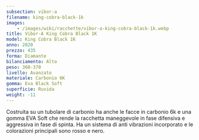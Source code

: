 ```yaml
---
subsection: vibor-a
filename: king-cobra-black-1k
images:
    - /images/wiki/racchette/vibor-a-king-cobra-black-1k.webp
title: Vibor-A King Cobra Black 1K
model: King Cobra Black 1K
anno: 2020
prezzo: 435
forma: Diamante
bilanciamento: Alto
peso: 360-370
livello: Avanzato
materiale: Carbonio 6K
gomma: Eva Black Soft
superficie: Ruvida
weight: -11
---
```

Costruita su un tubolare di carbonio ha anche le facce in carbonio 6k e una gomma EVA Soft che rende la racchetta maneggevole in fase difensiva e aggressiva in fase di spinta. Ha un sistema di anti vibrazioni incorporato e le colorazioni principali sono rosso e nero.